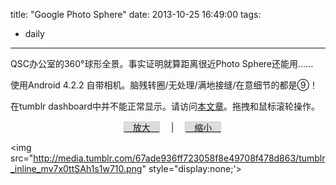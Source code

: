 title: "Google Photo Sphere"
date: 2013-10-25 16:49:00
tags:
- daily
---
<p>QSC办公室的360°球形全景。事实证明就算距离很近Photo Sphere还能用……</p>
<p>使用Android 4.2.2 自带相机。脑残转圈/无处理/满地接缝/在意细节的都是⑨！</p>
<p>在tumblr dashboard中并不能正常显示。请访问<a href="http://tgmerge.me/post/65031532945/photo-sphere-qsc-w">本文章</a>。拖拽和鼠标滚轮操作。</p>

<style type="text/css">
p.button {
  text-align:center;
}
a.abutton {
  background: #ddd;
  border:1px solid #ccc;
  border-radius: 2px;
  width: 100px;
  text-align:center;
  line-height: 120%;
}
</style>

<script type="text/javascript" src="https://apis.google.com/js/plusone.js">
</script>

<script type="text/javascript">
function sizeup() {
  document.querySelector('div#sidebar').style.display='none';
  document.querySelector('div#container').style.width='900px';
  var photoSphereq = document.getElementById('photoSphereq');
  photoSphereq.innerHTML = "<g:panoembed imageurl=\'https://lh3.googleusercontent.com/-xLZuTDtd-CY/Umoh9jt-42I/AAAAAAAABeg/K6TGvt136dM/w430-h215-no/PANO_20131025_154144.jpg\' fullsize=\'4000,2000\' croppedsize=\'4000,2000\' offset=\'0,0\' displaysize=\'850,500\' />";
  gapi.panoembed.go();
}
function sizedown() {
  document.querySelector('div#sidebar').style.display='block';
  document.querySelector('div#container').style.width='580px';
  var photoSphereq = document.getElementById('photoSphereq');
  photoSphereq.innerHTML = "<g:panoembed imageurl=\'https://lh3.googleusercontent.com/-xLZuTDtd-CY/Umoh9jt-42I/AAAAAAAABeg/K6TGvt136dM/w430-h215-no/PANO_20131025_154144.jpg\' fullsize=\'4000,2000\' croppedsize=\'4000,2000\' offset=\'0,0\' displaysize=\'500,300\' />";
  gapi.panoembed.go();
}
</script>

</script>
<div id="photoSphereq"></div>
<script type="text/javascript">
  var photoSphereq = document.getElementById('photoSphereq');
  photoSphereq.innerHTML = "<g:panoembed imageurl=\'https://lh3.googleusercontent.com/-xLZuTDtd-CY/Umoh9jt-42I/AAAAAAAABeg/K6TGvt136dM/w430-h215-no/PANO_20131025_154144.jpg\' fullsize=\'4000,2000\' croppedsize=\'4000,2000\' offset=\'0,0\' displaysize=\'500,300\' />";
  gapi.panoembed.go();
</script>

<p class="button">
  <a class="abutton" href="javascript:sizeup()">　放大　</a>
  　|　
  <a class="abutton" href="javascript:sizedown()">　缩小　</a>
</p>

<img src="http://media.tumblr.com/67ade936ff723058f8e49708f478d863/tumblr_inline_mv7x0ttSAh1s1w710.png" style="display:none;'>